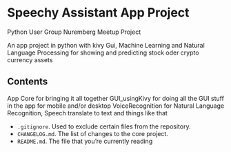 # Speechy Assistant App Project

Python User Group Nuremberg Meetup Project

An app project in python with kivy Gui, Machine Learning and Natural Language Processing for showing and predicting stock oder crypto currency assets


## Contents

App Core for bringing it all together
GUI_usingKivy for doing all the GUI stuff in the app for mobile and/or desktop
VoiceRecognition for Natural Language Recognition, Speech translate to text and things like that

* `.gitignore`. Used to exclude certain files from the repository.
* `CHANGELOG.md`. The list of changes to the core project.
* `README.md`. The file that you’re currently reading

